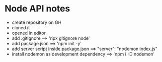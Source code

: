 # Node API notes

- create repository on GH
- cloned it
- opened in editor
- add .gitignore ==> 'npx gitignore node'
- add package.json ==> 'npm init -y'
- add server script inside package.json ==> "server": "nodemon index.js"
- install nodemon as development dependency ==> 'npm i -D nodemon'
